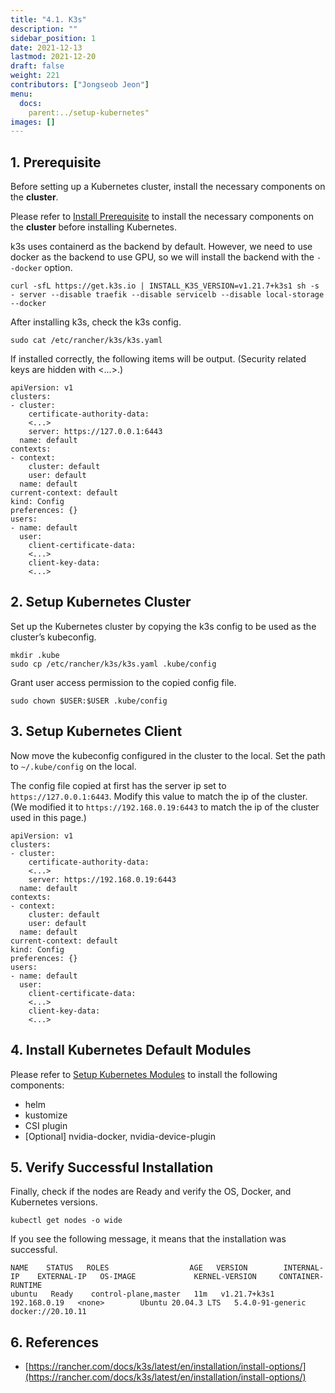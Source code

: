 ```yaml
---
title: "4.1. K3s"
description: ""
sidebar_position: 1
date: 2021-12-13
lastmod: 2021-12-20
draft: false
weight: 221
contributors: ["Jongseob Jeon"]
menu:
  docs:
    parent:../setup-kubernetes"
images: []
---
```


## 1. Prerequisite

Before setting up a Kubernetes cluster, install the necessary components on the **cluster**.

Please refer to [Install Prerequisite](../../setup-kubernetes/install-prerequisite.md) to install the necessary components on the **cluster** before installing Kubernetes.

k3s uses containerd as the backend by default.
However, we need to use docker as the backend to use GPU, so we will install the backend with the `--docker` option.

```text
curl -sfL https://get.k3s.io | INSTALL_K3S_VERSION=v1.21.7+k3s1 sh -s - server --disable traefik --disable servicelb --disable local-storage --docker
```

After installing k3s, check the k3s config.

```text
sudo cat /etc/rancher/k3s/k3s.yaml
```

If installed correctly, the following items will be output. (Security related keys are hidden with <...>.)

```text
apiVersion: v1
clusters:
- cluster:
    certificate-authority-data:
    <...>
    server: https://127.0.0.1:6443
  name: default
contexts:
- context:
    cluster: default
    user: default
  name: default
current-context: default
kind: Config
preferences: {}
users:
- name: default
  user:
    client-certificate-data:
    <...>
    client-key-data:
    <...>
```

## 2. Setup Kubernetes Cluster

Set up the Kubernetes cluster by copying the k3s config to be used as the cluster’s kubeconfig.

```text
mkdir .kube
sudo cp /etc/rancher/k3s/k3s.yaml .kube/config
```

Grant user access permission to the copied config file.

```text
sudo chown $USER:$USER .kube/config
```

## 3. Setup Kubernetes Client

Now move the kubeconfig configured in the cluster to the local.
Set the path to `~/.kube/config` on the local.

The config file copied at first has the server ip set to `https://127.0.0.1:6443`. 
Modify this value to match the ip of the cluster. 
(We modified it to `https://192.168.0.19:6443` to match the ip of the cluster used in this page.)

```text
apiVersion: v1
clusters:
- cluster:
    certificate-authority-data:
    <...>
    server: https://192.168.0.19:6443
  name: default
contexts:
- context:
    cluster: default
    user: default
  name: default
current-context: default
kind: Config
preferences: {}
users:
- name: default
  user:
    client-certificate-data:
    <...>
    client-key-data:
    <...>
```

## 4. Install Kubernetes Default Modules

Please refer to [Setup Kubernetes Modules](../../setup-kubernetes/install-kubernetes-module.md) to install the following components:

- helm
- kustomize
- CSI plugin
- [Optional] nvidia-docker, nvidia-device-plugin

## 5. Verify Successful Installation

Finally, check if the nodes are Ready and verify the OS, Docker, and Kubernetes versions.

```text
kubectl get nodes -o wide
```

If you see the following message, it means that the installation was successful.

```text
NAME    STATUS   ROLES                  AGE   VERSION        INTERNAL-IP    EXTERNAL-IP   OS-IMAGE             KERNEL-VERSION     CONTAINER-RUNTIME
ubuntu   Ready    control-plane,master   11m   v1.21.7+k3s1   192.168.0.19   <none>        Ubuntu 20.04.3 LTS   5.4.0-91-generic   docker://20.10.11
```

## 6. References

- [https://rancher.com/docs/k3s/latest/en/installation/install-options/](https://rancher.com/docs/k3s/latest/en/installation/install-options/)
